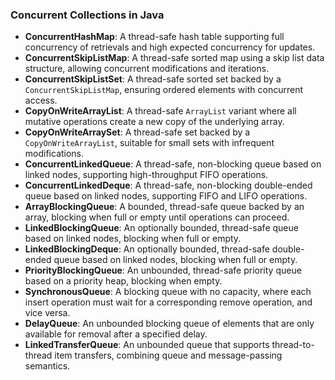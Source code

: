 ### Concurrent Collections in Java

- **ConcurrentHashMap**: A thread-safe hash table supporting full concurrency of retrievals and high expected concurrency for updates.
- **ConcurrentSkipListMap**: A thread-safe sorted map using a skip list data structure, allowing concurrent modifications and iterations.
- **ConcurrentSkipListSet**: A thread-safe sorted set backed by a `ConcurrentSkipListMap`, ensuring ordered elements with concurrent access.
- **CopyOnWriteArrayList**: A thread-safe `ArrayList` variant where all mutative operations create a new copy of the underlying array.
- **CopyOnWriteArraySet**: A thread-safe set backed by a `CopyOnWriteArrayList`, suitable for small sets with infrequent modifications.
- **ConcurrentLinkedQueue**: A thread-safe, non-blocking queue based on linked nodes, supporting high-throughput FIFO operations.
- **ConcurrentLinkedDeque**: A thread-safe, non-blocking double-ended queue based on linked nodes, supporting FIFO and LIFO operations.
- **ArrayBlockingQueue**: A bounded, thread-safe queue backed by an array, blocking when full or empty until operations can proceed.
- **LinkedBlockingQueue**: An optionally bounded, thread-safe queue based on linked nodes, blocking when full or empty.
- **LinkedBlockingDeque**: An optionally bounded, thread-safe double-ended queue based on linked nodes, blocking when full or empty.
- **PriorityBlockingQueue**: An unbounded, thread-safe priority queue based on a priority heap, blocking when empty.
- **SynchronousQueue**: A blocking queue with no capacity, where each insert operation must wait for a corresponding remove operation, and vice versa.
- **DelayQueue**: An unbounded blocking queue of elements that are only available for removal after a specified delay.
- **LinkedTransferQueue**: An unbounded queue that supports thread-to-thread item transfers, combining queue and message-passing semantics.